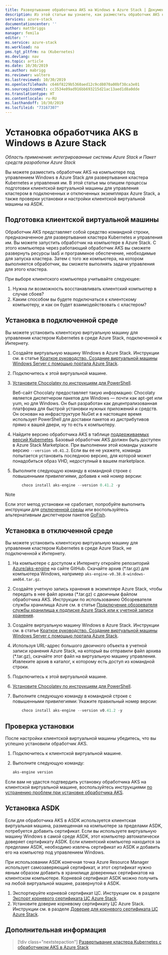 ```yaml
---
title: Развертывание обработчика AKS на Windows в Azure Stack | Документация Майкрософт
description: Из этой статьи вы узнаете, как разместить обработчик AKS на компьютере под управлением Windows в Azure Stack для развертывания кластера Kubernetes и управления им.
services: azure-stack
documentationcenter: ''
author: mattbriggs
manager: femila
editor: ''
ms.service: azure-stack
ms.workload: na
pms.tgt_pltfrm: na (Kubernetes)
ms.devlang: nav
ms.topic: article
ms.date: 10/30/2019
ms.author: mabrigg
ms.reviewer: waltero
ms.lastreviewed: 10/30/2019
ms.openlocfilehash: c646f8229b5360aed12c9cd8070a00bf38ca3e01
ms.sourcegitcommit: cc3534e09ad916bb693215d21ac13aed1d8a0dde
ms.translationtype: HT
ms.contentlocale: ru-RU
ms.lasthandoff: 10/30/2019
ms.locfileid: "73167307"
---
```

# <a name="install-the-aks-engine-on-windows-in-azure-stack"></a>Установка обработчика AKS в Windows в Azure Stack

*Область применения: интегрированные системы Azure Stack и Пакет средств разработки Azure Stack*

Вы можете разместить обработчик AKS на компьютере под управлением Windows в Azure Stack для развертывания кластера Kubernetes и управления им. В этой статье мы опишем процессы подготовки клиентской виртуальной машины для управления кластером в подключенных и отключенных экземплярах Azure Stack, а также проверки установки и настройки клиентской виртуальной машины на ASDK.

## <a name="prepare-the-client-vm"></a>Подготовка клиентской виртуальной машины

Обработчик AKS представляет собой средство командной строки, предназначенное для развертывания кластера Kubernetes и управления им. Вы можете запустить обработчик на компьютере в Azure Stack. С этого компьютера через работающий обработчик AKS вы сможете развернуть ресурсы IaaS и программное обеспечение, необходимые для запуска кластера. Затем с того же компьютера, на котором выполняется обработчик, вы сможете выполнять задачи управления для этого кластера.

При выборе клиентского компьютера учитывайте следующее:

1. Нужна ли возможность восстанавливать клиентский компьютер в случае сбоев?
3. Каким способом вы будете подключаться к клиентскому компьютеру, и как он будет взаимодействовать с кластером?

## <a name="install-in-a-connected-environment"></a>Установка в подключенной среде

Вы можете установить клиентскую виртуальную машину для управления кластером Kubernetes в среде Azure Stack, подключенной к Интернету.

1. Создайте виртуальную машину Windows в Azure Stack. Инструкции см. в статье [Краткое руководство. Создание виртуальной машины Windows Server с помощью портала Azure Stack](https://docs.microsoft.com/azure-stack/user/azure-stack-quick-windows-portal).
2. Подключитесь к этой виртуальной машине.
3. [Установите Chocolatey по инструкциям для PowerShell](https://chocolatey.org/install#install-with-powershellexe). 

    Веб-сайт Chocolaty предоставляет такую информацию: Chocolaty является диспетчером пакетов для Windows — почти как apt-get или yum, но для Windows. Он был разработан как децентрализованная платформа для быстрой установки нужных приложений и средств. Он основан на инфраструктуре NuGet и в настоящее время использует PowerShell для доставки пакетов из дистрибутивов прямо к вашей двери, ну то есть к компьютеру.
4. Найдите версию обработчика AKS в таблице [поддерживаемых версий Kubernetes](https://github.com/Azure/aks-engine/blob/master/docs/topics/azure-stack.md#supported-kubernetes-versions). Базовый обработчик AKS должен быть доступен в Azure Stack Marketplace. При выполнении этой команды укажите версию `--version v0.41.2`. Если вы ее не укажете, команда попытается установить последнюю версию, для которой может понадобиться образ VHD, недоступный в вашем marketplace.
5. Выполните следующую команду в командной строке с повышенными привилегиями, добавив к ней номер версии:

    ```PowerShell  
        choco install aks-engine --version 0.41.2 -y
    ```

> [!Note]  
> Если этот метод установки не сработает, попробуйте выполнить инструкции для [отключенной среды](#install-in-a-disconnected-environment) или воспользуйтесь альтернативным диспетчером пакетов [GoFish](azure-stack-kubernetes-aks-engine-troubleshoot.md#try-gofish).

## <a name="install-in-a-disconnected-environment"></a>Установка в отключенной среде

Вы можете установить клиентскую виртуальную машину для управления кластером Kubernetes в среде Azure Stack, не подключенной к Интернету.

1.  На компьютере с доступом к Интернету откройте репозиторий [Azure/aks-engine](https://github.com/Azure/aks-engine/releases/latest) на сайте GitHub. Скачайте архив (*.tar.gz) для компьютера Windows, например `aks-engine-v0.38.8-windows-amd64.tar.gz`.

2.  Создайте учетную запись хранения в экземпляре Azure Stack, чтобы передать в нее файл архива (*.tar.gz) с двоичным файлом обработчика AKS. Инструкции по использованию Обозревателя службы хранилища Azure см. в статье [Подключение обозревателя службы хранилища к подписке Azure Stack или к учетной записи хранения](https://docs.microsoft.com/azure-stack/user/azure-stack-storage-connect-se).

3. Создайте виртуальную машину Windows в Azure Stack. Инструкции см. в статье [Краткое руководство. Создание виртуальной машины Windows Server с помощью портала Azure Stack](https://docs.microsoft.com/azure-stack/user/azure-stack-quick-windows-portal).

4.  Используя URL-адрес большого двоичного объекта в учетной записи хранения Azure Stack, на который вы отправили файл архива (*.tar.gz), скачайте этот файл на виртуальную машину управления. Извлеките архив в каталог, к которому есть доступ из командной строки.

5. Подключитесь к этой виртуальной машине.

6. [Установите Chocolatey по инструкциям для PowerShell](https://chocolatey.org/install#install-with-powershellexe). 

7.  Выполните следующую команду в командной строке с повышенными привилегиями: Укажите правильный номер версии:

    ```PowerShell  
        choco install aks-engine --version v0.41.2 -y
    ```

## <a name="verify-the-installation"></a>Проверка установки

После настройки клиентской виртуальной машины убедитесь, что вы успешно установили обработчик AKS.

1. Подключитесь к клиентской виртуальной машине.
2. Выполните следующую команду:

    ```PowerShell  
    aks-engine version
    ```

Если вам не удастся подтвердить установку обработчика AKS на клиентской виртуальной машине, воспользуйтесь инструкциями [по устранению проблем при установке обработчика AKS](azure-stack-kubernetes-aks-engine-troubleshoot.md).


## <a name="asdk-installation"></a>Установка ASDK

Если для обработчика AKS в ASDK используется клиентская виртуальная машина, размещенная на компьютере за пределами ASDK, потребуется добавить сертификат. Если вы используете виртуальную машину Windows в самой среде ASDK, этот компьютер автоматически доверяет сертификату ASDK. Если клиентский компьютер находится за пределами ASDK, необходимо извлечь сертификат из ASDK и добавить его на компьютер под управлением Windows.

При использовании ASDK конечная точка Azure Resource Manager использует самозаверяющий сертификат, и этот сертификат нужно явным образом добавить в хранилище доверенных сертификатов на клиентском компьютере. Корневой сертификат ASDK можно получить на любой виртуальной машине, развернутой в ASDK.

1. Экспортируйте корневой сертификат ЦС. Инструкции см. в разделе [Экспорт корневого сертификата ЦС Azure Stack](https://docs.microsoft.com/azure-stack/user/azure-stack-version-profiles-azurecli2#export-the-azure-stack-ca-root-certificate).
2. Установите доверие корневому сертификату ЦС Azure Stack. Инструкции см. в разделе [Доверие для корневого сертификата ЦС Azure Stack](https://docs.microsoft.com/azure-stack/user/azure-stack-version-profiles-azurecli2#trust-the-azure-stack-ca-root-certificate).

## <a name="next-steps"></a>Дополнительная информация

> [!div class="nextstepaction"]
> [Развертывание кластера Kubernetes с обработчиком AKS в Azure Stack](azure-stack-kubernetes-aks-engine-deploy-cluster.md)
